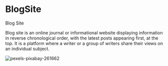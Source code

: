 # BlogSite
Blog Site


Blog site is an online journal or informational website displaying information in reverse chronological order, with the latest posts appearing first, at the top. It is a platform where a writer or a group of writers share their views on an individual subject.

![pexels-pixabay-261662](https://user-images.githubusercontent.com/63585718/118370114-cfdf1880-b5d8-11eb-9c03-330b761e23ff.jpg)
